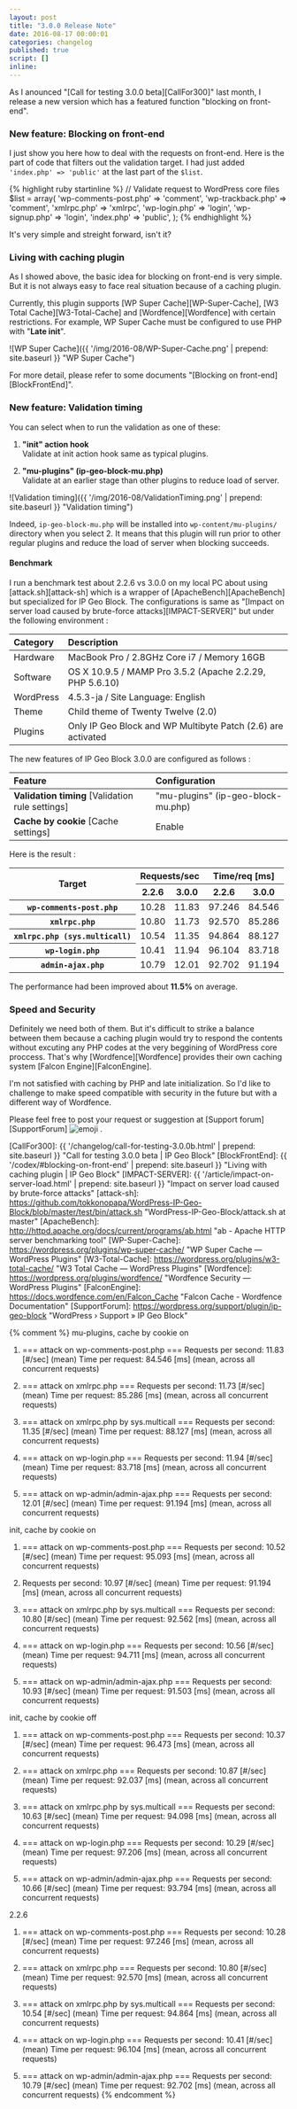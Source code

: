 ```yaml
---
layout: post
title: "3.0.0 Release Note"
date: 2016-08-17 00:00:01
categories: changelog
published: true
script: []
inline:
---
```


As I anounced "[Call for testing 3.0.0 beta][CallFor300]" last month, I release
a new version which has a featured function "blocking on front-end".

<!--more-->

### New feature: Blocking on front-end ###

I just show you here how to deal with the requests on front-end. Here is the 
part of code that filters out the validation target. I had just added 
`'index.php' => 'public'` at the last part of the `$list`.

{% highlight ruby startinline %}
// Validate request to WordPress core files
$list = array(
    'wp-comments-post.php' => 'comment',
    'wp-trackback.php'     => 'comment',
    'xmlrpc.php'           => 'xmlrpc',
    'wp-login.php'         => 'login',
    'wp-signup.php'        => 'login',
    'index.php'            => 'public',
);
{% endhighlight %}

It's very simple and streight forward, isn't it?

### Living with caching plugin ###

As I showed above, the basic idea for blocking on front-end is very simple.
But it is not always easy to face real situation because of a caching plugin.

Currently, this plugin supports 
  [WP Super Cache][WP-Super-Cache],
  [W3 Total Cache][W3-Total-Cache] and
  [Wordfence][Wordfence]
with certain restrictions. For example, WP Super Cache must be configured to 
use PHP with "**Late init**".

![WP Super Cache]({{ '/img/2016-08/WP-Super-Cache.png' | prepend: site.baseurl }}
 "WP Super Cache")

For more detail, please refer to some documents "[Blocking on front-end]
[BlockFrontEnd]".

### New feature: Validation timing ###

You can select when to run the validation as one of these:

1. **"init" action hook**  
   Validate at init action hook same as typical plugins.

2. **"mu-plugins" (ip-geo-block-mu.php)**  
   Validate at an earlier stage than other plugins to reduce load of server.

![Validation timing]({{ '/img/2016-08/ValidationTiming.png' | prepend: site.baseurl }}
 "Validation timing")

Indeed, `ip-geo-block-mu.php` will be installed into `wp-content/mu-plugins/` 
directory when you select 2. It means that this plugin will run prior to other
regular plugins and reduce the load of server when blocking succeeds.

#### Benchmark ####

I run a benchmark test about 2.2.6 vs 3.0.0 on my local PC about using 
[attack.sh][attack-sh] which is a wrapper of [ApacheBench][ApacheBench] 
but specialized for IP Geo Block. The configurations is same as "[Impact on 
server load caused by brute-force attacks][IMPACT-SERVER]" but under the 
following environment :

| Category      | Description                                                  |
|:--------------|:-------------------------------------------------------------|
| Hardware      | MacBook Pro / 2.8GHz Core i7 / Memory 16GB                   |
| Software      | OS X 10.9.5 / MAMP Pro 3.5.2 (Apache 2.2.29, PHP 5.6.10)     |
| WordPress     | 4.5.3-ja / Site Language: English                            |
| Theme         | Child theme of Twenty Twelve (2.0)                           |
| Plugins       | Only IP Geo Block and WP Multibyte Patch (2.6) are activated |

The new features of IP Geo Block 3.0.0 are configured as follows : 

| Feature                                        | Configuration                    |
|:-----------------------------------------------|:---------------------------------|
|**Validation timing** [Validation rule settings]|"mu-plugins" (ip-geo-block-mu.php)|
|**Cache by cookie** [Cache settings]            |Enable                            |

Here is the result :

<div class="table-responsive">
	<table class="table">
		<thead>
			<tr>
				<th rowspan="2">Target</th>
				<th colspan="2">Requests/sec</th>
				<th colspan="2">Time/req [ms]</th>
			</tr>
			<tr>
				<th>2.2.6</th>
				<th>3.0.0</th>
				<th>2.2.6</th>
				<th>3.0.0</th>
			</tr>
		</thead>
		<tbody>
			<tr>
				<th><code>wp-comments-post.php</code></th>
				<td>10.28</td>
				<td>11.83</td>
				<td>97.246</td>
				<td>84.546</td>
			</tr>
			<tr>
				<th><code>xmlrpc.php</code></th>
				<td>10.80</td>
				<td>11.73</td>
				<td>92.570</td>
				<td>85.286</td>
			</tr>
			<tr>
				<th><code>xmlrpc.php (sys.multicall)</code></th>
				<td>10.54</td>
				<td>11.35</td>
				<td>94.864</td>
				<td>88.127</td>
			</tr>
			<tr>
				<th><code>wp-login.php</code></th>
				<td>10.41</td>
				<td>11.94</td>
				<td>96.104</td>
				<td>83.718</td>
			</tr>
			<tr>
				<th><code>admin-ajax.php</code></th>
				<td>10.79</td>
				<td>12.01</td>
				<td>92.702</td>
				<td>91.194</td>
			</tr>
		</tbody>
	</table>
</div>

The performance had been improved about **11.5%** on average.

### Speed and Security ###

Definitely we need both of them. But it's difficult to strike a balance 
between them because a caching plugin would try to respond the contents 
without excuting any PHP codes at the very beggining of WordPress core 
proccess. That's why [Wordfence][Wordfence] provides their own caching 
system [Falcon Engine][FalconEngine].

I'm not satisfied with caching by PHP and late initialization. So I'd like to 
challenge to make speed compatible with security in the future but with a 
different way of Wordfence.

Please feel free to post your request or suggestion at 
[Support forum][SupportForum] <span class="emoji">
![emoji](https://assets-cdn.github.com/images/icons/emoji/unicode/1f477.png)
</span>.

[IP-Geo-Block]:   https://wordpress.org/plugins/ip-geo-block/ "WordPress › IP Geo Block « WordPress Plugins"
[CallFor300]:     {{ '/changelog/call-for-testing-3.0.0b.html' | prepend: site.baseurl }} "Call for testing 3.0.0 beta | IP Geo Block"
[BlockFrontEnd]:  {{ '/codex/#blocking-on-front-end'           | prepend: site.baseurl }} "Living with caching plugin | IP Geo Block"
[IMPACT-SERVER]:  {{ '/article/impact-on-server-load.html'     | prepend: site.baseurl }} "Impact on server load caused by brute-force attacks"
[attack-sh]:      https://github.com/tokkonopapa/WordPress-IP-Geo-Block/blob/master/test/bin/attack.sh "WordPress-IP-Geo-Block/attack.sh at master"
[ApacheBench]:    http://httpd.apache.org/docs/current/programs/ab.html "ab - Apache HTTP server benchmarking tool"
[WP-Super-Cache]: https://wordpress.org/plugins/wp-super-cache/ "WP Super Cache &mdash; WordPress Plugins"
[W3-Total-Cache]: https://wordpress.org/plugins/w3-total-cache/ "W3 Total Cache &mdash; WordPress Plugins"
[Wordfence]:      https://wordpress.org/plugins/wordfence/ "Wordfence Security &mdash; WordPress Plugins"
[FalconEngine]:   https://docs.wordfence.com/en/Falcon_Cache "Falcon Cache - Wordfence Documentation"
[SupportForum]:   https://wordpress.org/support/plugin/ip-geo-block "WordPress &#8250; Support &raquo; IP Geo Block"

{% comment %}
mu-plugins, cache by cookie on
1. === attack on wp-comments-post.php ===
Requests per second:    11.83 [#/sec] (mean)
Time per request:       84.546 [ms] (mean, across all concurrent requests)

2. === attack on xmlrpc.php ===
Requests per second:    11.73 [#/sec] (mean)
Time per request:       85.286 [ms] (mean, across all concurrent requests)

3. === attack on xmlrpc.php by sys.multicall ===
Requests per second:    11.35 [#/sec] (mean)
Time per request:       88.127 [ms] (mean, across all concurrent requests)

4. === attack on wp-login.php ===
Requests per second:    11.94 [#/sec] (mean)
Time per request:       83.718 [ms] (mean, across all concurrent requests)

5. === attack on wp-admin/admin-ajax.php ===
Requests per second:    12.01 [#/sec] (mean)
Time per request:       91.194 [ms] (mean, across all concurrent requests)

init, cache by cookie on
1. === attack on wp-comments-post.php ===
Requests per second:    10.52 [#/sec] (mean)
Time per request:       95.093 [ms] (mean, across all concurrent requests)

2. Requests per second:    10.97 [#/sec] (mean)
Time per request:       91.194 [ms] (mean, across all concurrent requests)

3. === attack on xmlrpc.php by sys.multicall ===
Requests per second:    10.80 [#/sec] (mean)
Time per request:       92.562 [ms] (mean, across all concurrent requests)

4. === attack on wp-login.php ===
Requests per second:    10.56 [#/sec] (mean)
Time per request:       94.711 [ms] (mean, across all concurrent requests)

5. === attack on wp-admin/admin-ajax.php ===
Requests per second:    10.93 [#/sec] (mean)
Time per request:       91.503 [ms] (mean, across all concurrent requests)

init, cache by cookie off
1. === attack on wp-comments-post.php ===
Requests per second:    10.37 [#/sec] (mean)
Time per request:       96.473 [ms] (mean, across all concurrent requests)

2. === attack on xmlrpc.php ===
Requests per second:    10.87 [#/sec] (mean)
Time per request:       92.037 [ms] (mean, across all concurrent requests)

3. === attack on xmlrpc.php by sys.multicall ===
Requests per second:    10.63 [#/sec] (mean)
Time per request:       94.098 [ms] (mean, across all concurrent requests)

4. === attack on wp-login.php ===
Requests per second:    10.29 [#/sec] (mean)
Time per request:       97.206 [ms] (mean, across all concurrent requests)

5. === attack on wp-admin/admin-ajax.php ===
Requests per second:    10.66 [#/sec] (mean)
Time per request:       93.794 [ms] (mean, across all concurrent requests)

2.2.6
1. === attack on wp-comments-post.php ===
Requests per second:    10.28 [#/sec] (mean)
Time per request:       97.246 [ms] (mean, across all concurrent requests)

2. === attack on xmlrpc.php ===
Requests per second:    10.80 [#/sec] (mean)
Time per request:       92.570 [ms] (mean, across all concurrent requests)

3. === attack on xmlrpc.php by sys.multicall ===
Requests per second:    10.54 [#/sec] (mean)
Time per request:       94.864 [ms] (mean, across all concurrent requests)

4. === attack on wp-login.php ===
Requests per second:    10.41 [#/sec] (mean)
Time per request:       96.104 [ms] (mean, across all concurrent requests)

5. === attack on wp-admin/admin-ajax.php ===
Requests per second:    10.79 [#/sec] (mean)
Time per request:       92.702 [ms] (mean, across all concurrent requests)
{% endcomment %}
